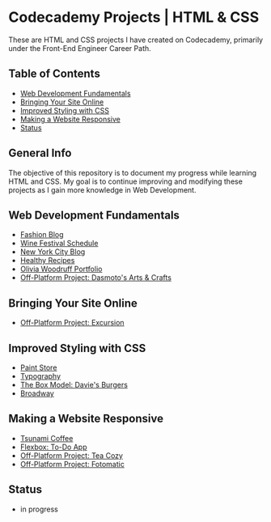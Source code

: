 # Codecademy Projects | HTML & CSS

These are HTML and CSS projects I have created on Codecademy, primarily under the Front-End Engineer Career Path.

## Table of Contents

- [Web Development Fundamentals](#Web-Development-Fundamentals)
- [Bringing Your Site Online](#Bringing-Your-Site-Online)
- [Improved Styling with CSS](#improved-styling-with-css)
- [Making a Website Responsive](#making-a-website-responsive)
- [Status](#status)

## General Info

The objective of this repository is to document my progress while learning HTML and CSS. My goal is to continue improving and modifying these projects as I gain more knowledge in Web Development.

## Web Development Fundamentals

- [Fashion Blog](https://jcainuk.github.io/HTML-CSS-Codecademy-Projects/Fashion%20Blog/)
- [Wine Festival Schedule](https://jcainuk.github.io/HTML-CSS-Codecademy-Projects/Wine%20Festival%20Schedule/)
- [New York City Blog](https://jcainuk.github.io/HTML-CSS-Codecademy-Projects/New%20York%20City%20Blog/)
- [Healthy Recipes](https://jcainuk.github.io/HTML-CSS-Codecademy-Projects/Healthy%20Recipes/)
- [Olivia Woodruff Portfolio](https://jcainuk.github.io/HTML-CSS-Codecademy-Projects/Olivia%20Woodruff%20Portfolio/)
- [Off-Platform Project: Dasmoto's Arts & Crafts](https://jcainuk.github.io/HTML-CSS-Codecademy-Projects/Dasmoto/)

## Bringing Your Site Online

- [Off-Platform Project: Excursion](https://jcainuk.github.io/HTML-CSS-Codecademy-Projects/Excursion/)

## Improved Styling with CSS

- [Paint Store](https://jcainuk.github.io/HTML-CSS-Codecademy-Projects/Paint%20Store/)
- [Typography](https://jcainuk.github.io/HTML-CSS-Codecademy-Projects/Typography/)
- [The Box Model: Davie's Burgers](https://jcainuk.github.io/HTML-CSS-Codecademy-Projects/The%20Box%20Model%3A%20Davie%27s%20Burgers/)
- [Broadway](https://jcainuk.github.io/HTML-CSS-Codecademy-Projects/Broadway/)

## Making a Website Responsive

- [Tsunami Coffee](https://jcainuk.github.io/HTML-CSS-Codecademy-Projects/Tsunami%20Coffee/)
- [Flexbox: To-Do App](https://jcainuk.github.io/HTML-CSS-Codecademy-Projects/Flexbox%3A%20To-Do%20App/)
- [Off-Platform Project: Tea Cozy](https://jcainuk.github.io/HTML-CSS-Codecademy-Projects/Tea%20Cozy/)
- [Off-Platform Project: Fotomatic](https://jcainuk.github.io/HTML-CSS-Codecademy-Projects/Fotomatic/)

## Status

- in progress
